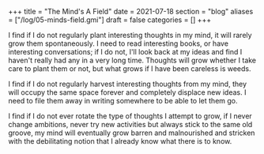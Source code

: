+++
title = "The Mind's A Field"
date = 2021-07-18
section = "blog"
aliases = ["/log/05-minds-field.gmi"]
draft = false
categories = []
+++


I find if I do not regularly plant interesting thoughts in my mind, it will rarely grow them spontaneously. I need to read interesting books, or have interesting conversations; if I do not, I'll look back at my ideas and find I haven't really had any in a very long time. Thoughts will grow whether I take care to plant them or not, but what grows if I have been careless is weeds.

I find if I do not regularly harvest interesting thoughts from my mind, they will occupy the same space forever and completely displace new ideas. I need to file them away in writing somewhere to be able to let them go.

I find if I do not ever rotate the type of thoughts I attempt to grow, if I never change ambitions, never try new activities but always stick to the same old groove, my mind will eventually grow barren and malnourished and stricken with the debilitating notion that I already know what there is to know.